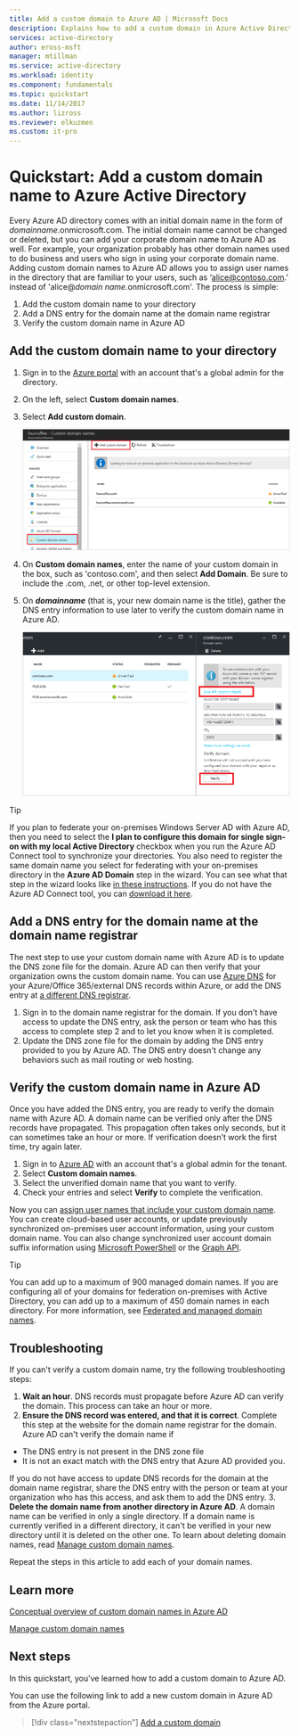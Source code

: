 ```yaml
---
title: Add a custom domain to Azure AD | Microsoft Docs
description: Explains how to add a custom domain in Azure Active Directory.
services: active-directory
author: eross-msft
manager: mtillman
ms.service: active-directory
ms.workload: identity
ms.component: fundamentals
ms.topic: quickstart
ms.date: 11/14/2017
ms.author: lizross
ms.reviewer: elkuzmen
ms.custom: it-pro
---
```


# Quickstart: Add a custom domain name to Azure Active Directory

Every Azure AD directory comes with an initial domain name in the form of *domainname*.onmicrosoft.com. The initial domain name cannot be changed or deleted, but you can add your corporate domain name to Azure AD as well. For example, your organization probably has other domain names used to do business and users who sign in using your corporate domain name. Adding custom domain names to Azure AD allows you to assign user names in the directory that are familiar to your users, such as ‘alice@contoso.com.’ instead of 'alice@*domain name*.onmicrosoft.com'. The process is simple:

1. Add the custom domain name to your directory
2. Add a DNS entry for the domain name at the domain name registrar
3. Verify the custom domain name in Azure AD

## Add the custom domain name to your directory
1. Sign in to the [Azure portal](https://aad.portal.azure.com/#blade/Microsoft_AAD_IAM/ActiveDirectoryMenuBlade/Overview) with an account that's a global admin for the directory.
2. On the left, select **Custom domain names**.
3. Select **Add custom domain**.
   
   ![Select the Add command](./media/add-custom-domain/add-custom-domain.png)
5. On **Custom domain names**, enter the name of your custom domain in the box, such as 'contoso.com', and then select **Add Domain**. Be sure to include the .com, .net, or other top-level extension.
6. On ***domainname*** (that is, your new domain name is the title), gather the DNS entry information to use later to verify the custom domain name in Azure AD.
   
   ![get DNS entry information](./media/add-custom-domain/get-dns-info.png)

> [!TIP]
> If you plan to federate your on-premises Windows Server AD with Azure AD, then you need to select the **I plan to configure this domain for single sign-on with my local Active Directory** checkbox when you run the Azure AD Connect tool to synchronize your directories. You also need to register the same domain name you select for federating with your on-premises directory in the **Azure AD Domain** step in the wizard. You can see what that step in the wizard looks like [in these instructions](./../connect/active-directory-aadconnect-get-started-custom.md#verify-the-azure-ad-domain-selected-for-federation). If you do not have the Azure AD Connect tool, you can [download it here](http://go.microsoft.com/fwlink/?LinkId=615771).

## Add a DNS entry for the domain name at the domain name registrar
The next step to use your custom domain name with Azure AD is to update the DNS zone file for the domain. Azure AD can then verify that your organization owns the custom domain name. You can use [Azure DNS](https://docs.microsoft.com/azure/dns/dns-getstarted-portal) for your Azure/Office 365/external DNS records within Azure, or add the DNS entry at [a different DNS registrar](https://support.office.com/article/Create-DNS-records-for-Office-365-when-you-manage-your-DNS-records-b0f3fdca-8a80-4e8e-9ef3-61e8a2a9ab23/).

1. Sign in to the domain name registrar for the domain. If you don't have access to update the DNS entry, ask the person or team who has this access to complete step 2 and to let you know when it is completed.
2. Update the DNS zone file for the domain by adding the DNS entry provided to you by Azure AD. The DNS entry doesn't change any behaviors such as mail routing or web hosting.

## Verify the custom domain name in Azure AD
Once you have added the DNS entry, you are ready to verify the domain name with Azure AD. A domain name can be verified only after the DNS records have propagated. This propagation often takes only seconds, but it can sometimes take an hour or more. If verification doesn’t work the first time, try again later.

1. Sign in to [Azure AD](https://aad.portal.azure.com/#blade/Microsoft_AAD_IAM/ActiveDirectoryMenuBlade/Overview) with an account that's a global admin for the tenant.
2. Select **Custom domain names**.
3. Select the unverified domain name that you want to verify.
4. Check your entries and select **Verify** to complete the verification.

Now you can [assign user names that include your custom domain name](../users-groups-roles/domains-manage.md). You can create cloud-based user accounts, or update previously synchronized on-premises user account information, using your custom domain name. You can also change synchronized user account domain suffix information using [Microsoft PowerShell](https://msdn.microsoft.com/library/azure/e1ef403f-3347-4409-8f46-d72dafa116e0#BKMK_ManageDomains) or the [Graph API](https://msdn.microsoft.com/Library/Azure/Ad/Graph/api/domains-operations).

> [!TIP]
> You can add up to a maximum of 900 managed domain names. If you are configuring all of your domains for federation on-premises with Active Directory, you can add up to a maximum of 450 domain names in each directory. For more information, see [Federated and managed domain names](https://docs.microsoft.com/azure/active-directory/active-directory-add-domain-concepts#federated-and-managed-domain-names).

## Troubleshooting
If you can't verify a custom domain name, try the following troubleshooting steps:

1. **Wait an hour**. DNS records must propagate before Azure AD can verify the domain. This process can take an hour or more.
2. **Ensure the DNS record was entered, and that it is correct**. Complete this step at the website for the domain name registrar for the domain. Azure AD can't verify the domain name if 
  * The DNS entry is not present in the DNS zone file
  * It is not an exact match with the DNS entry that Azure AD provided you. 
  
  If you do not have access to update DNS records for the domain at the domain name registrar, share the DNS entry with the person or team at your organization who has this access, and ask them to add the DNS entry.
3. **Delete the domain name from another directory in Azure AD**. A domain name can be verified in only a single directory. If a domain name is currently verified in a different directory, it can't be verified in your new directory until it is deleted on the other one. To learn about deleting domain names, read [Manage custom domain names](../users-groups-roles/domains-manage.md).    

Repeat the steps in this article to add each of your domain names.

## Learn more
[Conceptual overview of custom domain names in Azure AD](../users-groups-roles/domains-manage.md)

[Manage custom domain names](../users-groups-roles/domains-manage.md)

## Next steps
In this quickstart, you’ve learned how to add a custom domain to Azure AD. 

You can use the following link to add a new custom domain in Azure AD from the Azure portal.

> [!div class="nextstepaction"]
> [Add a custom domain](https://aad.portal.azure.com/#blade/Microsoft_AAD_IAM/ActiveDirectoryMenuBlade/QuickStart) 